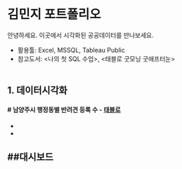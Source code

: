 # **김민지 포트폴리오**
안녕하세요. 이곳에서 시각화된 공공데이터를 만나보세요.

- 활용툴: Excel, MSSQL, Tableau Public
- 참고도서: <나의 첫 SQL 수업>, <태블로 굿모닝 굿애프터눈><br><br/>
  
## **1. 데이터시각화**
#### **# 남양주시 행정동별 반려견 등록 수 - [태블로](https://public.tableau.com/app/profile/mzkim/viz/3_17178536456650/1)**

-
-



##대시보드
---





